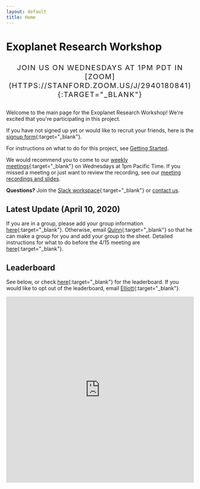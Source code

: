 ```yaml
---
layout: default
title: Home
---
```


# Exoplanet Research Workshop

<h2 style="text-transform:uppercase;letter-spacing:0.1rem;font-size:1.2rem;text-align:center;margin-bottom:1.8rem;font-weight:normal" markdown="1">
Join us on Wednesdays at 1pm PDT in [Zoom](https://stanford.zoom.us/j/2940180841){:target="_blank"}
</h2>

Welcome to the main page for the Exoplanet Research Workshop! We're excited that you're participating in this project.

If you have not signed up yet or would like to recruit your friends, here is the [signup form](https://docs.google.com/forms/d/e/1FAIpQLSdYdnDFFS7MinZQbgGAxN3ULTTshf0Q3tvWsC1YjVQKXwWkeQ/viewform?usp=send_form){:target="_blank"}.

For instructions on what to do for this project, see [Getting Started](/getting-started/).

We would recommend you to come to our [weekly meetings](https://stanford.zoom.us/j/2940180841){:target="_blank"} on Wednesdays at 1pm Pacific Time. If you missed a meeting or just want to review the recording, see our [meeting recordings and slides](/recordings/).

**Questions?** Join the [Slack workspace](https://join.slack.com/t/exoplanetrese-nug2480/shared_invite/zt-d63jj8jl-WFWgC0P9mOBvDLbJEvo5EQ){:target="_blank"} or [contact us](/contact/).

<div class="light-box" markdown="1">

## Latest Update (April 10, 2020)

If you are in a group, please add your group information [here](https://docs.google.com/spreadsheets/d/1HP2-14ZMguOPumY4elrvI0DWXtu5y-hBAa-Vdq0m_h8/edit?usp=sharing){:target="_blank"}. Otherwise, email [Quinn](mailto:perian@ohs.stanford.edu){:target="_blank"} so that he can make a group for you and add your group to the sheet. Detailed instructions for what to do before the 4/15 meeting are [here](https://docs.google.com/document/d/1eeHOUUWzGdqnjGcrdQWjdsOnXldMzAZCZPUTrDnUa_k/edit?usp=sharing){:target="_blank"}. 

</div>

## Leaderboard
See below, or check [here](https://docs.google.com/spreadsheets/d/186XBseS2LP1QWJaaSwJQzCkS0cBpJ4C8teQdVBPQDpk/){:target="_blank"} for the leaderboard. If you would like to opt out of the leaderboard, email [Elliott](mailto:elliottq@ohs.stanford.edu){:target="_blank"}.

<center><iframe width='100%' height='500' frameborder='0' scrolling='no' src='https://docs.google.com/spreadsheets/d/186XBseS2LP1QWJaaSwJQzCkS0cBpJ4C8teQdVBPQDpk/'>&range=A1:G33&widget=false&chrome=false</iframe></center>

